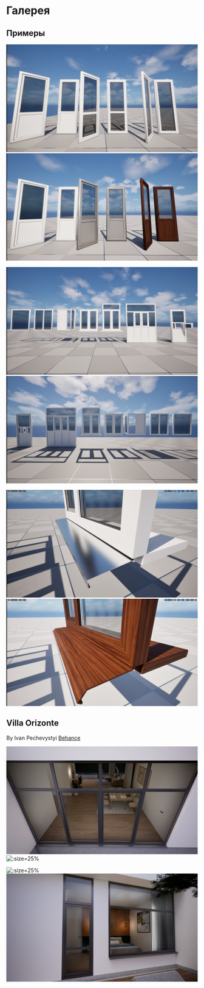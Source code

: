 # Галерея

## Примеры

![](../img/gallery/Doors1.jpg ':size=25%')
![](../img/gallery/Doors2.jpg ':size=25%')

![](../img/gallery/Windows1.jpg ':size=25%')
![](../img/gallery/Windows2.jpg ':size=25%')

![](../img/gallery/Tide1.jpg ':size=25%')
![](../img/gallery/Tide2.jpg ':size=25%')

## Villa Orizonte

By Ivan Pechevystyi [Behance](https://www.behance.net/IvanPechevystyi#)

![](../img/VillaOrizonte/HighresScreenshot00001.png ':size=25%')
![](../img/VillaOrizonte/HighresScreenshot00002.png ':size=25%')

![](../img/VillaOrizonte/HighresScreenshot00004.png ':size=25%')
![](../img/VillaOrizonte/HighresScreenshot00006.png ':size=25%')
